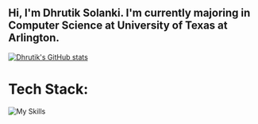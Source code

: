 ## Hi, I'm Dhrutik Solanki. I'm currently majoring in Computer Science at University of Texas at Arlington.


[![Dhrutik's GitHub stats](https://github-readme-stats.vercel.app/api?username=DhrutikS257&show_icons=true&theme=tokyonight)](https://github.com/DhrutikS257)

# Tech Stack:
![My Skills](https://skillicons.dev/icons?i=go,py,java,js,ts,nextjs,react,spring,flask,mongodb,postgres,postman,github)
